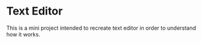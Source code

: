 # Text Editor

This is a mini project intended to recreate text editor in order to understand how it works.